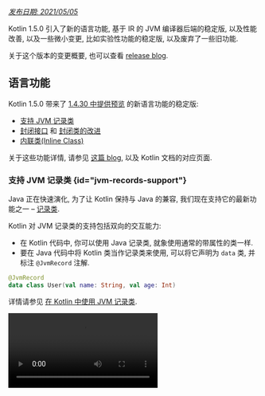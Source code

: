 [//]: # (title: Kotlin 1.5.0 版中的新功能)

_[发布日期: 2021/05/05](releases.md#release-details)_

Kotlin 1.5.0 引入了新的语言功能, 基于 IR 的 JVM 编译器后端的稳定版, 以及性能改善,
以及一些微小变更, 比如实验性功能的稳定版, 以及废弃了一些旧功能.

关于这个版本的变更概要, 也可以查看 [release blog](https://blog.jetbrains.com/kotlin/2021/04/kotlin-1-5-0-released/).

## 语言功能

Kotlin 1.5.0 带来了 [1.4.30 中提供预览](whatsnew1430.md#language-features) 的新语言功能的稳定版:
* [支持 JVM 记录类](#jvm-records-support)
* [封闭接口](#sealed-interfaces) 和 [封闭类的改进](#package-wide-sealed-class-hierarchies)
* [内联类(Inline Class)](#inline-classes)

关于这些功能详情, 请参见 [这篇 blog](https://blog.jetbrains.com/kotlin/2021/02/new-language-features-preview-in-kotlin-1-4-30/),
以及 Kotlin 文档的对应页面.

### 支持 JVM 记录类 {id="jvm-records-support"}

Java 正在快速演化, 为了让 Kotlin 保持与 Java 的兼容, 我们现在支持它的最新功能之一 – [记录类](https://openjdk.java.net/jeps/395).

Kotlin 对 JVM 记录类的支持包括双向的交互能力:
* 在 Kotlin 代码中, 你可以使用 Java 记录类, 就象使用通常的带属性的类一样.
* 要在 Java 代码中将 Kotlin 类当作记录类来使用, 可以将它声明为 `data` 类, 并标注 `@JvmRecord` 注解.

```kotlin
@JvmRecord
data class User(val name: String, val age: Int)
```

详情请参见 [在 Kotlin 中使用 JVM 记录类](jvm-records.md).

<video src="https://youtu.be/iyEWXyuuseU" title="在 Kotlin 1.5.0 中支持 JVM 记录类"/>

### 封闭接口 {id="sealed-interfaces"}

Kotlin 接口现在可以标注 `sealed` 修饰符, 它对接口的功能与对类相同: 在编译时刻能够确定一个封闭接口的所有实现.

```kotlin
sealed interface Polygon
```

你可以利用这一点来实现很多功能, 比如, 编写穷尽式(exhaustive) `when` 表达式.

```kotlin
fun draw(polygon: Polygon) = when (polygon) {
   is Rectangle -> // ...
   is Triangle -> // ...
   // 这里不需要 else 分支 - 上面已经覆盖了所有可能的实现
}

```

此外, 封闭接口可以实现对类层级更加灵活的限制, 因为一个类可以直接继承多个封闭接口.

```kotlin
class FilledRectangle: Polygon, Fillable
```

详情请参见 [封闭接口](sealed-classes.md).

<video src="https://youtu.be/d_Mor21W_60" title="封闭接口与封闭类的改进"/>

### 包范围内的封闭类层级 {id="package-wide-sealed-class-hierarchies"}

封闭类的子类现在可以分布在同一个编译单元的同一个包下的所有文件中.
以前, 所有子类必须出现在同一个文件中.

直接子类可以是顶层类, 或嵌套在任意数量的其他有名称的类, 有名称的接口, 或有名称的对象之内.

一个封闭类的子类必须拥有正确限定的名称 – 不能是局部对象或匿名对象.

详情请参见, [封闭类的层级结构](sealed-classes.md#inheritance).

### 内联类(Inline Class) {id="inline-classes"}

内联类(Inline Class) 是一种 [基于值的类](https://github.com/Kotlin/KEEP/blob/master/notes/value-classes.md), 这种类只包含值.
你可以将它用做某种类型的值的封装类, 而不会产生内存分配导致的额外的性能开销.

可以在类名称之前添加 `value` 修饰符来声明内联类:

```kotlin
value class Password(val s: String)
```

JVM 后端也需要专门的 `@JvmInline` 注解:

```kotlin
@JvmInline
value class Password(val s: String)
```

`inline` 修饰符现在已废弃, 会出现编译警告.

详情请参见 [内联类](inline-classes.md).

<video src="https://youtu.be/LpqvtgibbsQ" title="内联类变为值类"/>

## Kotlin/JVM {id="kotlin-jvm"}

Kotlin/JVM 也有了很多改进, 包括内部的, 和面向用户的变更. 重要的变更如下:

* [JVM IR 后端的稳定版](#stable-jvm-ir-backend)
* [新的默认 JVM 编译目标: 1.8](#new-default-jvm-target-1-8)
* [使用 invokedynamic 实现 SAM 转换](#sam-adapters-via-invokedynamic)
* [使用 invokedynamic 编译 Lambda 表达式](#lambdas-via-invokedynamic)
* [废弃 @JvmDefault 和旧的 Xjvm-default 模式](#deprecation-of-jvmdefault-and-old-xjvm-default-modes)
* [可否为 null(Nullability) 注解处理的改进](#improvements-to-handling-nullability-annotations)

### JVM IR 后端的稳定版 {id="stable-jvm-ir-backend"}

Kotlin/JVM 编译器的 [基于 IR 的后端](whatsnew14.md#new-jvm-ir-backend) 现在进入 [稳定版](components-stability.md), 并默认启用.

从 [Kotlin 1.4.0](whatsnew14.md) 开始, 可以预览使用基于 IR 的后端的早期版本,
现在对于语言版本 `1.5`, 它成为了默认后端. 对于更早的语言版本, 继续默认使用旧的后端.

关于 IR 后端优点以及它未来的开发, 更多详情请参见 [这篇 blog](https://blog.jetbrains.com/kotlin/2021/02/the-jvm-backend-is-in-beta-let-s-make-it-stable-together/).

如果你需要在 Kotlin 1.5.0 中使用旧的后端, 可以向项目的配置文件添加以下内容:

* 在 Gradle 中:

  <tabs group="build-script">
  <tab title="Kotlin" group-key="kotlin">

  ```kotlin
  tasks.withType<org.jetbrains.kotlin.gradle.dsl.KotlinJvmCompile> {
      kotlinOptions.useOldBackend = true
  }
  ```

  </tab>
  <tab title="Groovy" group-key="groovy">

  ```groovy
  tasks.withType(org.jetbrains.kotlin.gradle.dsl.KotlinJvmCompile) {
      kotlinOptions.useOldBackend = true
  }
  ```

  </tab>
  </tabs>

* 在 Maven 中:

  ```xml
  <configuration>
      <args>
          <arg>-Xuse-old-backend</arg>
      </args>
  </configuration>
  ```

### 新的默认 JVM 编译目标: 1.8 {id="new-default-jvm-target-1-8"}

Kotlin/JVM 编译的默认目标版本现在是 `1.8`. 目标版本 `1.6` 已被废弃.

如果你需要针对 JVM 1.6 进行构建, 你仍然可以切换到这个目标版本. 具体方法是:

* [在 Gradle 中切换版本](gradle-compiler-options.md#attributes-specific-to-jvm)
* [在 Maven 中切换版本](maven.md#attributes-specific-to-jvm)
* [在命令行编译器中切换版本](compiler-reference.md#jvm-target-version)

### 使用 invokedynamic 实现 SAM 转换 {id="sam-adapters-via-invokedynamic"}

Kotlin 1.5.0 现在使用动态调用 (`invokedynamic`) 来编译 SAM (Single Abstract Method) 转换:
* 如果 SAM 类型 是一个 [Java 接口](java-interop.md#sam-conversions), 可以将任何表达式转换为 SAM
* 如果 SAM 类型是一个 [Kotlin 函数接口](fun-interfaces.md#sam-conversions), 可以将 Lambda 表达式转换为 SAM

新的实现使用 [`LambdaMetafactory.metafactory()`](https://docs.oracle.com/javase/8/docs/api/java/lang/invoke/LambdaMetafactory.html#metafactory-java.lang.invoke.MethodHandles.Lookup-java.lang.String-java.lang.invoke.MethodType-java.lang.invoke.MethodType-java.lang.invoke.MethodHandle-java.lang.invoke.MethodType-),
而且编译期间不再生成辅助的包装类.
这样可以减少应用程序JAR 文件的大小, 改善 JVM 启动时的性能.

要回退到旧的基于匿名类生成的实现方式, 可以添加编译器选项 `-Xsam-conversions=class`.

详情请参见, 如何在 [Gradle](gradle-compiler-options.md), [Maven](maven.md#specify-compiler-options),
以及 [命令行编译器](compiler-reference.md#compiler-options) 中添加编译器选项.

### 使用 invokedynamic 编译 Lambda 表达式 {id="lambdas-via-invokedynamic"}

> 将普通的 Kotlin Lambda 表达式编译为 invokedynamic 是 [实验性功能](components-stability.md).
> 它随时有可能变更或被删除.
> 需要使用者同意(Opt-in) (详情见下文).
> 请注意, 只为评估和试验目的来使用这个功能.
> 希望你能通过我们的 [问题追踪系统](https://youtrack.jetbrains.com/issue/KT-45375) 提供你的反馈意见.
>
{style="warning"}

Kotlin 1.5.0 引入实验性的功能, 能够将普通的 Kotlin Lambda 表达式 (which are not converted to an instance
of a functional 接口) 编译为动态调用(`invokedynamic`).
这个实现使用
[`LambdaMetafactory.metafactory()`](https://docs.oracle.com/javase/8/docs/api/java/lang/invoke/LambdaMetafactory.html#metafactory-java.lang.invoke.MethodHandles.Lookup-java.lang.String-java.lang.invoke.MethodType-java.lang.invoke.MethodType-java.lang.invoke.MethodHandle-java.lang.invoke.MethodType-),
它能够在运行期高效的生成需要的类, 因此可以产生更轻量的二进制代码,
目前, 与通常的 Lambda 表达式编译相比, 它存在 3 个限制:

* 编译为 invokedynamic 之后的 Lambda 表达式不能序列化.
* 对这样的 Lambda 表达式调用 `toString()` 会产生比较难以阅读的字符串表达.
* 试验性的 [`reflect`](https://kotlinlang.org/api/latest/jvm/stdlib/kotlin.reflect.jvm/reflect.html) API
  不支持使用 `LambdaMetafactory` 创建的 Lambda 表达式.

要试用这个功能, 请添加 `-Xlambdas=indy` 编译器选项.
如果你能够在这个 [YouTrack ticket](https://youtrack.jetbrains.com/issue/KT-45375) 中提供你的反馈意见, 我们十分感谢.

详情请参见, 如何在 [Gradle](gradle-compiler-options.md), [Maven](maven.md#specify-compiler-options),
以及 [命令行编译器](compiler-reference.md#compiler-options) 中添加编译器选项.

### 废弃 @JvmDefault 和旧的 Xjvm-default 模式 {id="deprecation-of-jvmdefault-and-old-xjvm-default-modes"}

在 Kotlin 1.4.0 之前, 我们支持 `@JvmDefault` 注解以及 `-Xjvm-default=enable` 和 `-Xjvm-default=compatibility` 模式.
它们用来对 Kotlin 接口中的特定的非抽象成员创建 JVM 默认方法.

在 Kotlin 1.4.0 中, 我们 [引入了新的 `Xjvm-default` 模式](https://blog.jetbrains.com/kotlin/2020/07/kotlin-1-4-m3-generating-default-methods-in-interfaces/),
它会对整个项目切换默认方法的生成.

在 Kotlin 1.5.0 中, 我们废弃了 `@JvmDefault` 和旧的 Xjvm-default 模式: `-Xjvm-default=enable` 和 `-Xjvm-default=compatibility`.

详情请参见 [与 Java 交互时的默认方法](java-to-kotlin-interop.md#default-methods-in-interfaces).

### 可否为 null(Nullability) 注解处理的改进 {id="improvements-to-handling-nullability-annotations"}

Kotlin 能够从 Java 代码的 [可否为 null(Nullability) 注解](java-interop.md#nullability-annotations) 得到类型可否为 null(Nullability) 信息.
Kotlin 1.5.0 对这个功能引入了很多改进:

* 对于编译后的 Java 库作为依赖项使用时, 可以读取其中的类型参数上的 nullability 注解.
* 对于以下类型, 支持 target 为 `TYPE_USE` 的 nullability 注解:
  * 数组
  * 可变参数
  * 域(Field)
  * 类型参数和它的类型边界(bound)
  * 基类和接口的类型参数
* 如果一个 nullability 注解拥有适用于一个类型的多个 target, 而且其中之一是 `TYPE_USE`, 那么会优先使用 `TYPE_USE`.
  例如, 如果 `@Nullable` 同时支持 `TYPE_USE` 和 `METHOD` target,
  那么 Java 中的方法签名 `@Nullable String[] f()` 会被识别为 Kotlin 的 `fun f(): Array<String?>!`.

对于这些新支持的情况, 在 Kotlin 中调用 Java 时如果使用错误的类型 nullability, 会导致编译警告.
对这样的情况, 可以使用 `-Xtype-enhancement-improvements-strict-mode` 编译器选项来启用严格模式 (产生编译错误).

详情请参见 [null 值安全性与平台数据类型](java-interop.md#null-safety-and-platform-types).

## Kotlin/Native

Kotlin/Native 有了性能提高, 并更加稳定. 重要的变更包括:
* [性能改善](#performance-improvements)
* [禁用内存泄露检查器](#deactivation-of-the-memory-leak-checker)

### 性能改善 {id="performance-improvements"}

在 1.5.0 中, Kotlin/Native 有了很多性能改善, 提升了编译和执行速度.

对 `linuxX64` (只适用于 Linux 主机) 和 `iosArm64` 编译目标, 在 debug 模式中现在可以支持
[编译器缓存](https://blog.jetbrains.com/kotlin/2020/03/kotlin-1-3-70-released/#kotlin-native).
启用编译器缓存后, 除第 1 次编译之外, 大多数 debug 编译可以更快完成.
在我们的测试项目中, 测量结果显示速度提高了大约 200%.

要对新的编译目标使用编译器缓存, 需要明确同意, 方法是向项目的 `gradle.properties` 文件添加以下内容:
* 对于 `linuxX64` 编译目标: `kotlin.native.cacheKind.linuxX64=static`
* 对于 `iosArm64` 编译目标: `kotlin.native.cacheKind.iosArm64=static`

如果你在启用编译器缓存之后遇到任何问题, 请到我们的 [问题追踪系统](https://kotl.in/issue) 中报告.

还有其他改进, 提升了 Kotlin/Native 代码的执行速度:
* Trivial 属性访问器变成了内联模式.
* 字符串字面值的 `trimIndent()` 会在编译期间计算其结果.

### 禁用内存泄露检查器 {id="deactivation-of-the-memory-leak-checker"}

内建的 Kotlin/Native 内存泄露检查器默认被禁用.

这个检查器原来计划供内部使用, 它只能发现少数情况下的内存泄露, 而不是所有情况.
而且后来发现存在问题, 可能导致应用程序崩溃. 因此我们决定关闭这个内存泄露检查器.

内存泄露检查器对某些情况仍然是有用的, 例如, 单元测试. 对这样的情况, 你可以添加以下代码来启用它:

```kotlin
Platform.isMemoryLeakCheckerActive = true
```

注意, 不推荐对运行期的应用程序启用这个检查器.

## Kotlin/JS

Kotlin/JS 在 1.5.0 中有了一些演进变更. 我们正在继续开发 [JS IR 编译器后端](js-ir-compiler.md)
的稳定版, 并发布了以下更新:

* [更新到 webpack 版本 5](#upgrade-to-webpack-5)
* [针对 IR 编译器的框架和库](#frameworks-and-libraries-for-the-ir-compiler)

### 更新到 webpack 5 {id="upgrade-to-webpack-5"}

Kotlin/JS Gradle plugin 现在对浏览器编译目标使用 webpack 5 而不是以前的 webpack 4.
这是 webpack 的一个大版本更新, 因此带来了一些不兼容的变更.
如果你在使用自定义 webpack 配置, 请查看 [webpack 5 发布公告](https://webpack.js.org/blog/2020-10-10-webpack-5-release/).

详情请参见 [使用 webpack 构建 Kotlin/JS 项目](js-project-setup.md#webpack-bundling).

### 针对 IR 编译器的框架和库 {id="frameworks-and-libraries-for-the-ir-compiler"}

> Kotlin/JS IR 编译器现在是 [Alpha](components-stability.md) 版.
> 它将来可能发生不兼容的变更, 并需要手动迁移.
> 希望你能通过我们的 [问题追踪系统](https://youtrack.jetbrains.com/issues/KT) 提供你的反馈意见.
>
{style="warning"}

在开发 Kotlin/JS 编译器基于 IR 的后端的同时, 我们鼓励并帮助库作者以 `both` 模式构建他们的项目.
这样可以产生适用于两种 Kotlin/JS 编译器的 artifact, 为新编译器扩大生态环境.

很多广为人知的框架和库已经可以在 IR 后端中使用了: [KVision](https://kvision.io/), [fritz2](https://www.fritz2.dev/),
[doodle](https://github.com/nacular/doodle), 等等.
如果你在你的项目中使用这些框架和库, 你可以使用 IR 后端来构建你的项目, 看看它带来的益处.

如果你在编写自己的库, [使用 'both' 模式编译它](js-ir-compiler.md#authoring-libraries-for-the-ir-compiler-with-backwards-compatibility),
这样你的客户也可以在新的编译器中使用你的库.


## Kotlin Multiplatform

在 Kotlin 1.5.0 中, [对每个平台选择测试依赖项的工作得到了简化](#simplified-test-dependencies-usage-in-multiplatform-projects),
现在可以由 Gradle plugin 自动完成.

在跨平台项目中现在可以 [使用新的 API 来得到字符种类](#new-api-for-getting-a-char-category-now-available-in-multiplatform-code).

## 标准库

标准库有了很多变更和改进, 有些实验性功能已经变为稳定版, 还添加了新的功能:

* [无符号整数类型已成为稳定版](#stable-unsigned-integer-types)
* [用于文字大小写变换的 locale 无关 API 已成为稳定版](#stable-locale-agnostic-api-for-upper-lowercasing-text)
* [字符到整数编码的转换 API 已成为稳定版](#stable-char-to-integer-conversion-api)
* [Path API 已成为稳定版](#stable-path-api)
* [向下取整除法(floored division) 与 mod 操作符](#floored-division-and-the-mod-operator)
* [时间长度 API 的变更](#duration-api-changes)
* [在跨平台代码中可以使用新的 API 来得到字符种类](#new-api-for-getting-a-char-category-now-available-in-multiplatform-code)
* [新的集合函数 firstNotNullOf()](#new-collections-function-firstnotnullof)
* [String?.toBoolean() 的严格版本](#strict-version-of-string-toboolean)

关于标准库的变更, 详情请参见 [这篇 blog](https://blog.jetbrains.com/kotlin/2021/04/kotlin-1-5-0-rc-released).

<video src="https://youtu.be/MyTkiT2I6-8" title="标准库中的新功能"/>

### 无符号整数类型已成为稳定版 {id="stable-unsigned-integer-types"}

无符号整数类型 `UInt`, `ULong`, `UByte`, `UShort` 现在已成为 [稳定版](components-stability.md).
对这些类型的操作, 以及这些类型的范围(range), 数列(progression) 也是如此.
无符号数组及其操作还处于 Beta 版.

详情请参见 [无符号整数类型](unsigned-integer-types.md).

### 用于文字大小写变换的 locale 无关 API 已成为稳定版 {id="stable-locale-agnostic-api-for-upper-lowercasing-text"}

这次的发布带来一个新的 locale 无关 API, 用于文字的大小写变换.
它可以替代 `toLowerCase()`, `toUpperCase()`, `capitalize()`, 和 `decapitalize()` API 函数,
这些既有的函数是与 locale 相关的.
新 API 可以帮助你避免由于不同的 locale 设定带来的错误.

Kotlin 1.5.0 提供了以下完全 [稳定版](components-stability.md) 的替代:

* 对于 `String` 函数:

  | **以前的版本**                |**1.5.0 版的替代**|
-------------------------| --- | --- |
  | `String.toUpperCase()`  |`String.uppercase()`|
  | `String.toLowerCase()`  |`String.lowercase()`|
  | `String.capitalize()`   |`String.replaceFirstChar { it.uppercase() }`|
  | `String.decapitalize()` |`String.replaceFirstChar { it.lowercase() }`|

* 对于 `Char` 函数:

  |**以前的版本**|**1.5.0 版的替代**|
  | --- | --- |
  |`Char.toUpperCase()`|`Char.uppercaseChar(): Char`<br/>`Char.uppercase(): String`|
  |`Char.toLowerCase()`|`Char.lowercaseChar(): Char`<br/>`Char.lowercase(): String`|
  |`Char.toTitleCase()`|`Char.titlecaseChar(): Char`<br/>`Char.titlecase(): String`|

> 对于 Kotlin/JVM, 也有 `uppercase()`, `lowercase()`, 和 `titlecase()` 函数的覆盖版, 可以明确指定 `Locale` 参数.
>
{style="note"}

旧的 API 函数已经标注为已废弃, 会在未来的发布版中删除.

关于文本处理函数的完整的变更列表, 请参见
[KEEP](https://github.com/Kotlin/KEEP/blob/master/proposals/stdlib/locale-agnostic-case-conversions.md).

### 字符到整数编码的转换 API 已成为稳定版 {id="stable-char-to-integer-conversion-api"}

从 Kotlin 1.5.0 开始, 新的 "字符到编码" 和 "字符到数字" 转换函数已成为 [稳定版](components-stability.md).
这些函数替代目前的 API 函数, 旧函数经常会与类似的 "字符串到整数" 转换混淆.

新的 API 去掉了函数名中的混乱, 使得代码的行为更加清晰明确.

这个发布版引入了 `Char` 转换, 分为以下几组清晰命名的函数:

* 得到 `Char` 的整数代码, 以及将指定的代码转换到 `Char`:

 ```kotlin
 fun Char(code: Int): Char
 fun Char(code: UShort): Char
 val Char.code: Int
 ```

* 将 `Char` 转换为它的数字对应的整数值:

 ```kotlin
 fun Char.digitToInt(radix: Int): Int
 fun Char.digitToIntOrNull(radix: Int): Int?
 ```

* `Int` 的扩展函数, 将它表达的非负的单个数字转换为对应的 `Char` 表达:

 ```kotlin
 fun Int.digitToChar(radix: Int): Char
 ```

旧的转换 API, 包括 `Number.toChar()` 及其实现 (`Int.toChar()` 除外),
以及 `Char` 转换到数值类型的扩展函数, 比如 `Char.toInt()`, 现在都已废弃.

关于字符到整数的转换 API, 详情请参见 [KEEP](https://github.com/Kotlin/KEEP/blob/master/proposals/stdlib/char-int-conversions.md).

### Path API 已成为稳定版 {id="stable-path-api"}

[实验性的 Path API](https://kotlinlang.org/api/latest/jvm/stdlib/kotlin.io.path/java.nio.file.-path/),
以及对 `java.nio.file.Path` 的扩展, 现在已成为 [稳定版](components-stability.md).

```kotlin
// 使用除 (/) 操作符构造路径
val baseDir = Path("/base")
val subDir = baseDir / "subdirectory"

// 列出一个目录中的文件
val kotlinFiles: List<Path> = Path("/home/user").listDirectoryEntries("*.kt")
```

详情请参见 [Path API](whatsnew1420.md#extensions-for-java-nio-file-path).

### 向下取整除法(floored division) 与 mod 操作符 {id="floored-division-and-the-mod-operator"}

标准库添加了新的模运算操作:
* `floorDiv()` 返回 [向下取整除法(floored division)](https://en.wikipedia.org/wiki/Floor_and_ceiling_functions) 结果.
  这个函数可用于整数类型.
* `mod()` 返回向下取整除法(floored division) 的余数 (_模数(modulus)_).
  这个函数可用于所有数值类型.

这些操作看起来与既有的
[整数除法](numbers.md#operations-on-numbers) and [rem()](https://kotlinlang.org/api/latest/jvm/stdlib/kotlin/-int/rem.html)
函数 (或 `%` 操作符) 非常类似,
但它们对于负数的处理不同:
* `a.floorDiv(b)` 与通常的 `/` 不同, `floorDiv` 将结果向下(向更小的整数方向)取整,
  而 `/` 将结果截断, 得到更接近 0 的整数.
* `a.mod(b)` 是 `a` 和 `a.floorDiv(b) * b` 之间的差. 它要么是 0, 要么与 `b` 的正负号相同,
  而 `a % b` 可能得到不同的正负号.

```kotlin
fun main() {
//sampleStart
    println("Floored division -5/3: ${(-5).floorDiv(3)}")
    println( "Modulus: ${(-5).mod(3)}")

    println("Truncated division -5/3: ${-5 / 3}")
    println( "Remainder: ${-5 % 3}")
//sampleEnd
}
```
{kotlin-runnable="true" kotlin-min-compiler-version="1.5"}

### 时间长度 API 的变更 {id="duration-api-changes"}

> 时间长度 API 是 [实验性功能](components-stability.md).
> 它随时有可能变更或被删除.
> 请注意, 只为评估和试验目的来使用这个功能.
> 希望你能通过我们的 [问题追踪系统](https://youtrack.jetbrains.com/issues/KT) 提供你的反馈意见.
>
{style="warning"}

Kotlin 中有一个实验性的 [Duration](https://kotlinlang.org/api/latest/jvm/stdlib/kotlin.time/-duration/) 类,
表达不同单位的时间长度.
在 1.5.0 中, Duration API 有了以下变更:

* 内部的值表达现在使用 `Long` 而不是 `Double`, 以提供更好的精度.
* 有了新的 API 用于转换到指定的时间单位, 结果类型为 `Long`. 新 API 会替代旧 API, 旧 API 使用 `Double` 值, 现在已废弃.
  例如, 新 API [`Duration.inWholeMinutes`](https://kotlinlang.org/api/latest/jvm/stdlib/kotlin.time/-duration/in-whole-minutes.html)
  返回 `Long` 表达的时间长度值, 替代了旧的 API `Duration.inMinutes`.
* 有了新的伴随函数, 用于从一个数值构造 `Duration`.
  例如, [`Duration.seconds(Int)`](https://kotlinlang.org/api/latest/jvm/stdlib/kotlin.time/-duration/seconds.html)
  创建一个 `Duration` 对象, 表示整数值的秒.
  旧的扩展属性, 比如 `Int.seconds` 现在已废弃.


```kotlin
import kotlin.time.Duration
import kotlin.time.ExperimentalTime

@ExperimentalTime
fun main() {
//sampleStart
    val duration = Duration.milliseconds(120000)
    println("There are ${duration.inWholeSeconds} seconds in ${duration.inWholeMinutes} minutes")
//sampleEnd
}
```
{validate="false"}

### 在跨平台代码中可以使用新的 API 来得到字符种类 {id="new-api-for-getting-a-char-category-now-available-in-multiplatform-code"}

Kotlin 1.5.0 引入了新的 API , 可以在跨平台项目中得到字符在 Unicode 中的种类(category).
这些函数现在可以在所有平台和共通代码中使用.

检查字符是字母还是数字的函数:
* [`Char.isDigit()`](https://kotlinlang.org/api/latest/jvm/stdlib/kotlin.text/is-digit.html)
* [`Char.isLetter()`](https://kotlinlang.org/api/latest/jvm/stdlib/kotlin.text/is-letter.html)
* [`Char.isLetterOrDigit()`](https://kotlinlang.org/api/latest/jvm/stdlib/kotlin.text/is-letter-or-digit.html)

```kotlin
fun main() {
//sampleStart
    val chars = listOf('a', '1', '+')
    val (letterOrDigitList, notLetterOrDigitList) = chars.partition { it.isLetterOrDigit() }
    println(letterOrDigitList) // [a, 1]
    println(notLetterOrDigitList) // [+]
//sampleEnd
}
```
{kotlin-runnable="true" kotlin-min-compiler-version="1.5"}

检查字符大小写的函数:
* [`Char.isLowerCase()`](https://kotlinlang.org/api/latest/jvm/stdlib/kotlin.text/is-lower-case.html)
* [`Char.isUpperCase()`](https://kotlinlang.org/api/latest/jvm/stdlib/kotlin.text/is-upper-case.html)
* [`Char.isTitleCase()`](https://kotlinlang.org/api/latest/jvm/stdlib/kotlin.text/is-title-case.html)

```kotlin
fun main() {
//sampleStart
    val chars = listOf('ǅ', 'ǈ', 'ǋ', 'ǲ', '1', 'A', 'a', '+')
    val (titleCases, notTitleCases) = chars.partition { it.isTitleCase() }
    println(titleCases) // [ǅ, ǈ, ǋ, ǲ]
    println(notTitleCases) // [1, A, a, +]
//sampleEnd
}
```
{kotlin-runnable="true" kotlin-min-compiler-version="1.5"}

其他函数:
* [`Char.isDefined()`](https://kotlinlang.org/api/latest/jvm/stdlib/kotlin.text/is-defined.html)
* [`Char.isISOControl()`](https://kotlinlang.org/api/latest/jvm/stdlib/kotlin.text/is-i-s-o-control.html)

属性 [`Char.category`](https://kotlinlang.org/api/latest/jvm/stdlib/kotlin.text/category.html)
以及它的返回类型 enum 类 [`CharCategory`](https://kotlinlang.org/api/latest/jvm/stdlib/kotlin.text/-char-category/),
现在也可以在跨平台项目中使用了,
其中 `CharCategory` 表示一个字符在 Unicode 中的一般种类.

详情请参见 [字符](characters.md).

### 新的集合函数 firstNotNullOf() {id="new-collections-function-firstnotnullof"}

新的 [`firstNotNullOf()`](https://kotlinlang.org/api/latest/jvm/stdlib/kotlin.collections/first-not-null-of.html)
和 [`firstNotNullOfOrNull()`](https://kotlinlang.org/api/latest/jvm/stdlib/kotlin.collections/first-not-null-of-or-null.html)
函数,
组合了 [`mapNotNull()`](https://kotlinlang.org/api/latest/jvm/stdlib/kotlin.collections/map-not-null.html)
和 [`first()`](https://kotlinlang.org/api/latest/jvm/stdlib/kotlin.collections/first.html)
或 [`firstOrNull()`](https://kotlinlang.org/api/latest/jvm/stdlib/kotlin.collections/first-or-null.html).
它们使用自定义的选择函数来对原来的集合进行变换, 并返回第 1 个非 null 的值.
如果不存在非 null 的值, `firstNotNullOf()` 会抛出异常, `firstNotNullOfOrNull()` 会返回 null.

```kotlin
fun main() {
//sampleStart
    val data = listOf("Kotlin", "1.5")
    println(data.firstNotNullOf(String::toDoubleOrNull))
    println(data.firstNotNullOfOrNull(String::toIntOrNull))
//sampleEnd
}
```
{kotlin-runnable="true" kotlin-min-compiler-version="1.5"}

### String?.toBoolean() 的严格版本 {id="strict-version-of-string-toboolean"}

相对于原有的 [String?.toBoolean()](https://kotlinlang.org/api/latest/jvm/stdlib/kotlin.text/to-boolean.html),
有 2 个新函数引入了大小写相关的严格版本:
* [`String.toBooleanStrict()`](https://kotlinlang.org/api/latest/jvm/stdlib/kotlin.text/to-boolean-strict.html)
  除字符串 `true` 和 `false` 之外, 对所有其他输入抛出异常.
* [`String.toBooleanStrictOrNull()`](https://kotlinlang.org/api/latest/jvm/stdlib/kotlin.text/to-boolean-strict-or-null.html)
  除字符串 `true` 和 `false` 之外, 对所有其他输入返回 null.

```kotlin
fun main() {
//sampleStart
    println("true".toBooleanStrict())
    println("1".toBooleanStrictOrNull())
    // println("1".toBooleanStrict()) // 这里会抛出 Exception
//sampleEnd
}
```
{kotlin-runnable="true" kotlin-min-compiler-version="1.5"}

## kotlin-test 库
[kotlin-test](https://kotlinlang.org/api/latest/kotlin.test/) 库引入了一些新功能:
* [简化测试依赖项在跨平台项目中的使用](#simplified-test-dependencies-usage-in-multiplatform-projects)
* [对 Kotlin/JVM 源代码集自动选择测试框架](#automatic-selection-of-a-testing-framework-for-kotlin-jvm-source-sets)
* [断言函数的更新](#assertion-function-updates)

### 简化测试依赖项在跨平台项目中的使用 {id="simplified-test-dependencies-usage-in-multiplatform-projects"}

现在你可以使用 `kotlin-test` 依赖项, 对 `commonTest` 源代码集中的测试代码添加依赖项,
Gradle plugin 会对每个测试源代码集推断出对应的平台依赖项:
* 对 JVM 源代码集使用 `kotlin-test-junit`, 参见 [对 Kotlin/JVM 源代码集自动选择测试框架](#automatic-selection-of-a-testing-framework-for-kotlin-jvm-source-sets)
* 对 Kotlin/JS 源代码集使用 `kotlin-test-js`
* 对共通源代码集使用 `kotlin-test-common` 和 `kotlin-test-annotations-common`
* 对 Kotlin/Native 源代码集不会添加额外的依赖项

此外, 你还可以在任何共享的或平台相关的源代码集中, 使用 `kotlin-test` 依赖项.

既有的, 带有明确指定依赖项的 kotlin-test 设置, 在 Gradle 中和在 Maven 中都可以继续使用.

详情请参见 [设置测试库的依赖项](gradle-configure-project.md#set-dependencies-on-test-libraries).

### 对 Kotlin/JVM 源代码集自动选择测试框架 {id="automatic-selection-of-a-testing-framework-for-kotlin-jvm-source-sets"}

Gradle plugin 现在会自动选择并添加测试框架的依赖项. 你只需要在共通源代码集中添加依赖项 `kotlin-test`.

Gradle 默认使用 JUnit 4. 因此, `kotlin("test")` 依赖项会解析为 JUnit 4 变体, 名为 `kotlin-test-junit`:

<tabs group="build-script">
<tab title="Kotlin" group-key="kotlin">

```kotlin
kotlin {
    sourceSets {
        val commonTest by getting {
            dependencies {
                implementation(kotlin("test")) // 这个设置会导致对 JUnit 4 的传递依赖
            }
        }
    }
}
```

</tab>
<tab title="Groovy" group-key="groovy">

```groovy
kotlin {
    sourceSets {
        commonTest {
            dependencies {
                implementation kotlin("test") // 这个设置会导致对 JUnit 4 的传递依赖
            }
        }
    }
}
```

</tab>
</tabs>

你可以在 test task 中调用
[`useJUnitPlatform()`](https://docs.gradle.org/current/javadoc/org/gradle/api/tasks/testing/Test.html#useJUnitPlatform)
或 [`useTestNG()`](https://docs.gradle.org/current/javadoc/org/gradle/api/tasks/testing/Test.html#useTestNG)
来选择 JUnit 5 或 TestNG:

```groovy
tasks {
    test {
        // 使用 TestNG
        useTestNG()
        // 或
        // 使用 JUnit Platform (a.k.a. JUnit 5)
        useJUnitPlatform()
    }
}
```

你可以向项目的 `gradle.properties` 添加 `kotlin.test.infer.jvm.variant=false`, 来禁用测试框架的自动选择.

详情请参见 [设置测试库的依赖项](gradle-configure-project.md#set-dependencies-on-test-libraries).

### 断言函数的更新 {id="assertion-function-updates"}

这个发布版带来了新的断言函数, 并改进了既有的函数.

`kotlin-test` 库现在包含以下功能:

* **检查一个值的类型**

  你可以使用新的 `assertIs<T>` 和 `assertIsNot<T>` 来检查一个值的类型:

  ```kotlin
  @Test
  fun testFunction() {
      val s: Any = "test"
      assertIs<String>(s)  // 如果断言失败会抛出 AssertionError, 错误信息包含 s 的实际类型
      // 可以现在打印 s.length, 因为在 assertIs 中已经判断了 s 的类型是字符串
      println("${s.length}")
  }
  ```

  由于类型擦除, 在以下示例中, 这个断言函数只能检查 `value` 是不是 `List` 类型,
  但不能检查它是不是具体的 `String` 元素类型构成的 List:
     `assertIs<List<String>>(value)`.

* **对数组, 序列(Sequence), 以及任意的 iterable, 比较容器内容**

  对 `assertContentEquals()` 函数, 有了一组新的覆盖版本, 对没有实现 [结构相等](equality.md#structural-equality) 的各种集合, 可以比较其内容:

  ```kotlin
  @Test
  fun test() {
      val expectedArray = arrayOf(1, 2, 3)
      val actualArray = Array(3) { it + 1 }
      assertContentEquals(expectedArray, actualArray)
  }
  ```

* **对于 `Double` 和 `Float` 数值, `assertEquals()` 和 `assertNotEquals()` 函数有了新的覆盖版本**

  对 `assertEquals()` 函数, 有了新的覆盖版本, 可以使用绝对精度比较 2 个 `Double` 或 `Float` 数值.
  精度值通过比较函数的第 3 个参数指定:

  ```kotlin
   @Test
  fun test() {
      val x = sin(PI)

      // 精度参数
      val tolerance = 0.000001

      assertEquals(0.0, x, tolerance)
  }
  ```

* **检查集合和元素内容的新函数**

  你现在可以使用 `assertContains()` 函数来检查集合或元素是否包含某个内容.
  这个函数可以用于拥有 `contains()` 操作符的 Kotlin 集合和元素, 比如 `IntRange`, `String`, 等等:

  ```kotlin
  @Test
  fun test() {
      val sampleList = listOf<String>("sample", "sample2")
      val sampleString = "sample"
      assertContains(sampleList, sampleString)  // 元素在集合中存在
      assertContains(sampleString, "amp")       // 子字符串在字符串中存在
  }
  ```

* **`assertTrue()`, `assertFalse()`, `expect()` 函数现在成为内联函数**

  从现在开始, 你可以将这些函数作为内联函数来使用, 因此可以在 Lambda 表达式之内调用 [挂起函数](composing-suspending-functions.md):

  ```kotlin
  @Test
  fun test() = runBlocking<Unit> {
      val deferred = async { "Kotlin is nice" }
      assertTrue("Kotlin substring should be present") {
          deferred.await().contains("Kotlin")
      }
  }
  ```

## kotlinx 库

和 Kotlin 1.5.0 一起, 我们还发布了 kotlinx 库的新版本:
* `kotlinx.coroutines` [1.5.0-RC](#coroutines-1-5-0-rc)
* `kotlinx.serialization` [1.2.1](#serialization-1-2-1)
* `kotlinx-datetime` [0.2.0](#datetime-0-2-0)

### Coroutines 1.5.0-RC

`kotlinx.coroutines` [1.5.0-RC](https://github.com/Kotlin/kotlinx.coroutines/releases/tag/1.5.0-RC) 的新功能包括:
* [新的通道(Channel) API](channels.md)
* [与 reactive 集成](async-programming.md#reactive-extensions)的稳定版
* 其他

从 Kotlin 1.5.0 开始, 禁用了 [实验性协程](whatsnew14.md#exclusion-of-the-deprecated-experimental-coroutines),
并且不再支持 `-Xcoroutines=experimental` 标记.

详情请参见 [changelog](https://github.com/Kotlin/kotlinx.coroutines/releases/tag/1.5.0-RC)
以及
[`kotlinx.coroutines` 1.5.0 release blog](https://blog.jetbrains.com/kotlin/2021/05/kotlin-coroutines-1-5-0-released/).

<video src="https://youtu.be/EVLnWOcR0is" title="kotlinx.coroutines 1.5.0"/>

### serialization 1.2.1

`kotlinx.serialization` [1.2.1](https://github.com/Kotlin/kotlinx.serialization/releases/tag/v1.2.1) 的新功能包括:
* JSON 序列化的性能改善
* 在 JSON 序列化中支持多名称
* 实验性功能: 从 `@Serializable` 类生成 .proto schema
* 其他

详情请参见 [changelog](https://github.com/Kotlin/kotlinx.serialization/releases/tag/v1.2.1)
以及
[`kotlinx.serialization` 1.2.1 release blog](https://blog.jetbrains.com/kotlin/2021/05/kotlinx-serialization-1-2-released/).

<video src="https://youtu.be/698I_AH8h6s" title="kotlinx.serialization 1.2.1"/>

### dateTime 0.2.0

`kotlinx-datetime` [0.2.0](https://github.com/Kotlin/kotlinx-datetime/releases/tag/v0.2.0) 的新功能包括:
* `@Serializable` Datetime 对象
* `DateTimePeriod` 和 `DatePeriod` 的规范化 API
* 其他

详情请参见 [changelog](https://github.com/Kotlin/kotlinx-datetime/releases/tag/v0.2.0)
以及
[`kotlinx-datetime` 0.2.0 release blog](https://blog.jetbrains.com/kotlin/2021/05/kotlinx-datetime-0-2-0-is-out/).

## 迁移到 Kotlin 1.5.0

当 Kotlin plugin 1.5.0 可用之后, IntelliJ IDEA 和 Android Studio 会建议你更新这个版本.

要将既有的项目迁移到 Kotlin 1.5.0, 只需要修改 Kotlin 版本到 `1.5.0`, 然后重新导入你的 Gradle 或 Maven 项目.
详情请参见 [如何更新到 Kotlin 1.5.0](releases.md#update-to-a-new-release).

要使用 Kotlin 1.5.0 创建新项目, 请更新 Kotlin plugin, 并通过菜单 **File** | **New** | **Project** 运行项目向导.

新的命令行编译器可以通过 [GitHub release 页面](https://github.com/JetBrains/kotlin/releases/tag/v1.5.0) 下载.

Kotlin 1.5.0 是一个 [功能发布版](kotlin-evolution.md#feature-releases-and-incremental-releases),
因此可能在语言层带来不兼容的变更.
关于这些变更的完整列表, 请参见 [Kotlin 1.5 兼容性指南](compatibility-guide-15.md).
